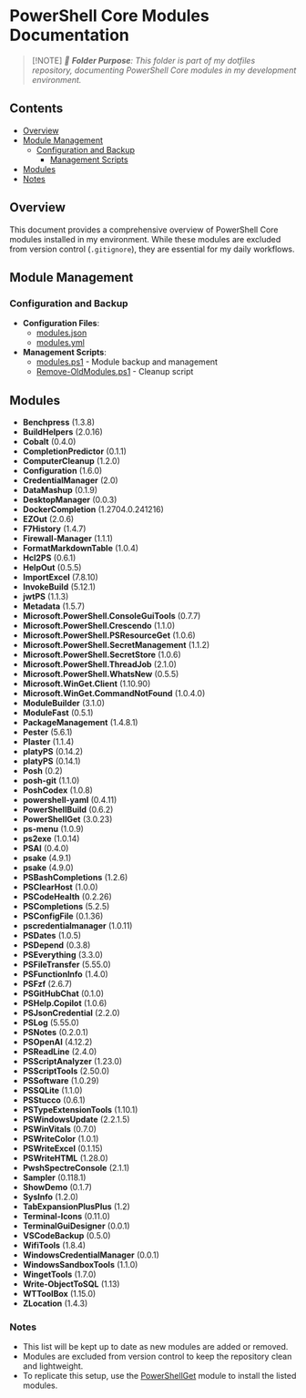 # PowerShell Core Modules Documentation

>   [!NOTE]
> *📂 **Folder Purpose**: This folder is part of my dotfiles repository, documenting PowerShell Core modules in my development environment.*

## Contents

- [Overview](#overview)
- [Module Management](#module-management)
  - [Configuration and Backup](#configuration-and-backup)
    - [Management Scripts](#management-scripts)
- [Modules](#modules)
- [Notes](#notes)

## Overview

This document provides a comprehensive overview of PowerShell Core modules installed in my environment. While these modules are excluded from version control (`.gitignore`), they are essential for my daily workflows.

## Module Management

### Configuration and Backup

- **Configuration Files**:
  - [modules.json](https://github.com/jimbrig/PowerShell/blob/main/Modules/modules.json)
  - [modules.yml](https://github.com/jimbrig/PowerShell/blob/main/Modules/modules.yml)
- **Management Scripts**:
  - [modules.ps1](https://github.com/jimbrig/PowerShell/blob/main/Modules/modules.ps1) - Module backup and management
  - [Remove-OldModules.ps1](https://github.com/jimbrig/PowerShell/blob/main/Modules/Remove-OldModules.ps1) - Cleanup script

## Modules

<!-- BEGIN_MODULES -->
- **Benchpress** (1.3.8)
- **BuildHelpers** (2.0.16)
- **Cobalt** (0.4.0)
- **CompletionPredictor** (0.1.1)
- **ComputerCleanup** (1.2.0)
- **Configuration** (1.6.0)
- **CredentialManager** (2.0)
- **DataMashup** (0.1.9)
- **DesktopManager** (0.0.3)
- **DockerCompletion** (1.2704.0.241216)
- **EZOut** (2.0.6)
- **F7History** (1.4.7)
- **Firewall-Manager** (1.1.1)
- **FormatMarkdownTable** (1.0.4)
- **Hcl2PS** (0.6.1)
- **HelpOut** (0.5.5)
- **ImportExcel** (7.8.10)
- **InvokeBuild** (5.12.1)
- **jwtPS** (1.1.3)
- **Metadata** (1.5.7)
- **Microsoft.PowerShell.ConsoleGuiTools** (0.7.7)
- **Microsoft.PowerShell.Crescendo** (1.1.0)
- **Microsoft.PowerShell.PSResourceGet** (1.0.6)
- **Microsoft.PowerShell.SecretManagement** (1.1.2)
- **Microsoft.PowerShell.SecretStore** (1.0.6)
- **Microsoft.PowerShell.ThreadJob** (2.1.0)
- **Microsoft.PowerShell.WhatsNew** (0.5.5)
- **Microsoft.WinGet.Client** (1.10.90)
- **Microsoft.WinGet.CommandNotFound** (1.0.4.0)
- **ModuleBuilder** (3.1.0)
- **ModuleFast** (0.5.1)
- **PackageManagement** (1.4.8.1)
- **Pester** (5.6.1)
- **Plaster** (1.1.4)
- **platyPS** (0.14.2)
- **platyPS** (0.14.1)
- **Posh** (0.2)
- **posh-git** (1.1.0)
- **PoshCodex** (1.0.8)
- **powershell-yaml** (0.4.11)
- **PowerShellBuild** (0.6.2)
- **PowerShellGet** (3.0.23)
- **ps-menu** (1.0.9)
- **ps2exe** (1.0.14)
- **PSAI** (0.4.0)
- **psake** (4.9.1)
- **psake** (4.9.0)
- **PSBashCompletions** (1.2.6)
- **PSClearHost** (1.0.0)
- **PSCodeHealth** (0.2.26)
- **PSCompletions** (5.2.5)
- **PSConfigFile** (0.1.36)
- **pscredentialmanager** (1.0.11)
- **PSDates** (1.0.5)
- **PSDepend** (0.3.8)
- **PSEverything** (3.3.0)
- **PSFileTransfer** (5.55.0)
- **PSFunctionInfo** (1.4.0)
- **PSFzf** (2.6.7)
- **PSGitHubChat** (0.1.0)
- **PSHelp.Copilot** (1.0.6)
- **PSJsonCredential** (2.2.0)
- **PSLog** (5.55.0)
- **PSNotes** (0.2.0.1)
- **PSOpenAI** (4.12.2)
- **PSReadLine** (2.4.0)
- **PSScriptAnalyzer** (1.23.0)
- **PSScriptTools** (2.50.0)
- **PSSoftware** (1.0.29)
- **PSSQLite** (1.1.0)
- **PSStucco** (0.6.1)
- **PSTypeExtensionTools** (1.10.1)
- **PSWindowsUpdate** (2.2.1.5)
- **PSWinVitals** (0.7.0)
- **PSWriteColor** (1.0.1)
- **PSWriteExcel** (0.1.15)
- **PSWriteHTML** (1.28.0)
- **PwshSpectreConsole** (2.1.1)
- **Sampler** (0.118.1)
- **ShowDemo** (0.1.7)
- **SysInfo** (1.2.0)
- **TabExpansionPlusPlus** (1.2)
- **Terminal-Icons** (0.11.0)
- **TerminalGuiDesigner** (0.0.1)
- **VSCodeBackup** (0.5.0)
- **WifiTools** (1.8.4)
- **WindowsCredentialManager** (0.0.1)
- **WindowsSandboxTools** (1.1.0)
- **WingetTools** (1.7.0)
- **Write-ObjectToSQL** (1.13)
- **WTToolBox** (1.15.0)
- **ZLocation** (1.4.3)
<!-- END_MODULES -->

### Notes

- This list will be kept up to date as new modules are added or removed.
- Modules are excluded from version control to keep the repository clean and lightweight.
- To replicate this setup, use the [PowerShellGet](https://learn.microsoft.com/en-us/powershell/scripting/gallery/overview) module to install the listed modules.
